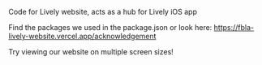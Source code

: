 Code for Lively website, acts as a hub for Lively iOS app

Find the packages we used in the package.json or look here: https://fbla-lively-website.vercel.app/acknowledgement

Try viewing our website on multiple screen sizes!
